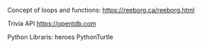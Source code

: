 Concept of loops and functions:
https://reeborg.ca/reeborg.html

Trivia API
https://opentdb.com


Python Libraris: 
heroes
PythonTurtle


